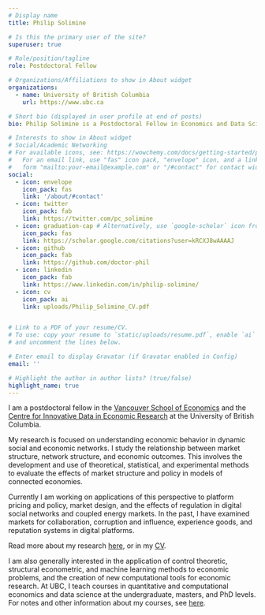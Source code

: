 ```yaml
---
# Display name
title: Philip Solimine

# Is this the primary user of the site?
superuser: true

# Role/position/tagline
role: Postdoctoral Fellow

# Organizations/Affiliations to show in About widget
organizations:
  - name: University of British Columbia
    url: https://www.ubc.ca

# Short bio (displayed in user profile at end of posts)
bio: Philip Solimine is a Postdoctoral Fellow in Economics and Data Science at the University of British Columbia

# Interests to show in About widget
# Social/Academic Networking
# For available icons, see: https://wowchemy.com/docs/getting-started/page-builder/#icons
#   For an email link, use "fas" icon pack, "envelope" icon, and a link in the
#   form "mailto:your-email@example.com" or "/#contact" for contact widget.
social:
  - icon: envelope
    icon_pack: fas
    link: '/about/#contact'
  - icon: twitter
    icon_pack: fab
    link: https://twitter.com/pc_solimine
  - icon: graduation-cap # Alternatively, use `google-scholar` icon from `ai` icon pack
    icon_pack: fas
    link: https://scholar.google.com/citations?user=kRCXJ8wAAAAJ
  - icon: github
    icon_pack: fab
    link: https://github.com/doctor-phil
  - icon: linkedin
    icon_pack: fab
    link: https://www.linkedin.com/in/philip-solimine/
  - icon: cv
    icon_pack: ai
    link: uploads/Philip_Solimine_CV.pdf


# Link to a PDF of your resume/CV.
# To use: copy your resume to `static/uploads/resume.pdf`, enable `ai` icons in `params.toml`,
# and uncomment the lines below.

# Enter email to display Gravatar (if Gravatar enabled in Config)
email: ''

# Highlight the author in author lists? (true/false)
highlight_name: true
---
```


I am a postdoctoral fellow in the [Vancouver School of Economics](https://economics.ubc.ca/) and the [Centre for Innovative Data in Economic Research](https://economics.ubc.ca/cider/research-activity/) at the University of British Columbia.

My research is focused on understanding economic behavior in dynamic social and economic networks. I study the relationship between market structure, network structure, and economic outcomes. This involves the development and use of theoretical, statistical, and experimental methods to evaluate the effects of market structure and policy in models of connected economies.

Currently I am working on applications of this perspective to platform pricing and policy, market design, and the effects of regulation in digital social networks and coupled energy markets. In the past, I have examined markets for collaboration, corruption and influence, experience goods, and reputation systems in digital platforms.

Read more about my research [here](/research/), or in my [CV](uploads/Philip_Solimine_CV.pdf).

I am also generally interested in the application of control theoretic, structural econometric, and machine learning methods to economic problems, and the creation of new computational tools for economic research. At UBC, I teach courses in quantitative and computational economics and data science at the undergraduate, masters, and PhD levels. For notes and other information about my courses, see [here](/courses/).